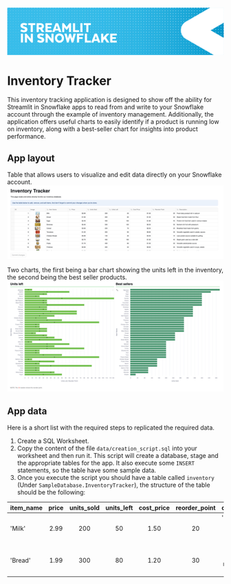 ![](../shared_assets/sis-header.jpeg)

# Inventory Tracker
This inventory tracking application is designed to show off the ability for Streamlit in Snowflake apps to read from and write to your Snowflake account through the example of inventory management. Additionally, the application offers useful charts to easily identify if a product is running low on inventory, along with a best-seller chart for insights into product performance.

## App layout
Table that allows users to visualize and edit data directly on your Snowflake account.
![Inventory Table](./assets/inventory_table.png)

Two charts, the first being a bar chart showing the units left in the inventory, the second being the best seller products.
![Best sellers chart](./assets/charts.png)

## App data
Here is a short list with the required steps to replicated the required data.
1. Create a SQL Worksheet.
2. Copy the content of the file `data/creation_script.sql` into your worksheet and then run it. This script will create a database, stage and the appropriate tables for the app. It also execute some `INSERT` statements, so the table have some sample data.
3. Once you execute the script you should have a table called `inventory` (Under `SampleDatabase.InventoryTracker`), the structure of the table should be the following:

| item_name | price | units_sold | units_left | cost_price | reorder_point | description | image |
|-----------|:-----:|:----------:|:----------:|:----------:|:-------------:|:-----------:|:-----:|
| 'Milk'    | 2.99  |         200|          50|        1.50|             20| 'Fresh dairy product rich in calcium'| 'link/to/milk.jpg'
| 'Bread'   | 1.99  |        300 |         80 |       1.20 |             30 | 'Staple food item made from flour'  | 'link/to/bread.jpg'